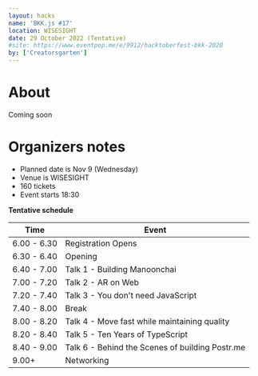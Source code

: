 ```yaml
---
layout: hacks
name: 'BKK.js #17'
location: WISESIGHT
date: 29 October 2022 (Tentative)
#site: https://www.eventpop.me/e/9912/hacktoberfest-bkk-2020
by: ['Creatorsgarten']
---
```


# About

Coming soon

# Organizers notes

- Planned date is Nov 9 (Wednesday)
- Venue is WISESIGHT
- 160 tickets
- Event starts 18:30

**Tentative schedule**

| Time | Event |
| --- | --- |
6.00 - 6.30 | Registration Opens
6.30 - 6.40 | Opening
6.40 - 7.00 | Talk 1 - Building Manoonchai
7.00 - 7.20 | Talk 2 - AR on Web
7.20 - 7.40 | Talk 3 - You don't need JavaScript
7.40 - 8.00 | Break
8.00 - 8.20 | Talk 4 - Move fast while maintaining quality
8.20 - 8.40 | Talk 5 - Ten Years of TypeScript
8.40 - 9.00 | Talk 6 - Behind the Scenes of building Postr.me
9.00+       | Networking
